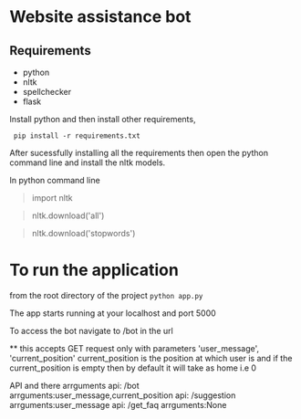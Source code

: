 # Website assistance bot

## Requirements
- python
- nltk
- spellchecker
- flask

Install python and then install other requirements,

` pip install -r requirements.txt`

After sucessfully installing all the requirements then open the python command line and install the nltk models.

In python command line

> import nltk

> nltk.download('all')

> nltk.download('stopwords')


# To run the application 
from the root directory of the project
`python app.py`

The app starts running at your localhost and port 5000

To access the bot navigate to /bot in the url 

** this accepts GET request only with parameters 'user_message', 'current_position' 
current_position is the position at which user is and if the current_position is empty then by default it will take as home i.e 0

API and there arrguments
api: /bot  arrguments:user_message,current_position
api: /suggestion  arrguments:user_message
api: /get_faq  arrguments:None

